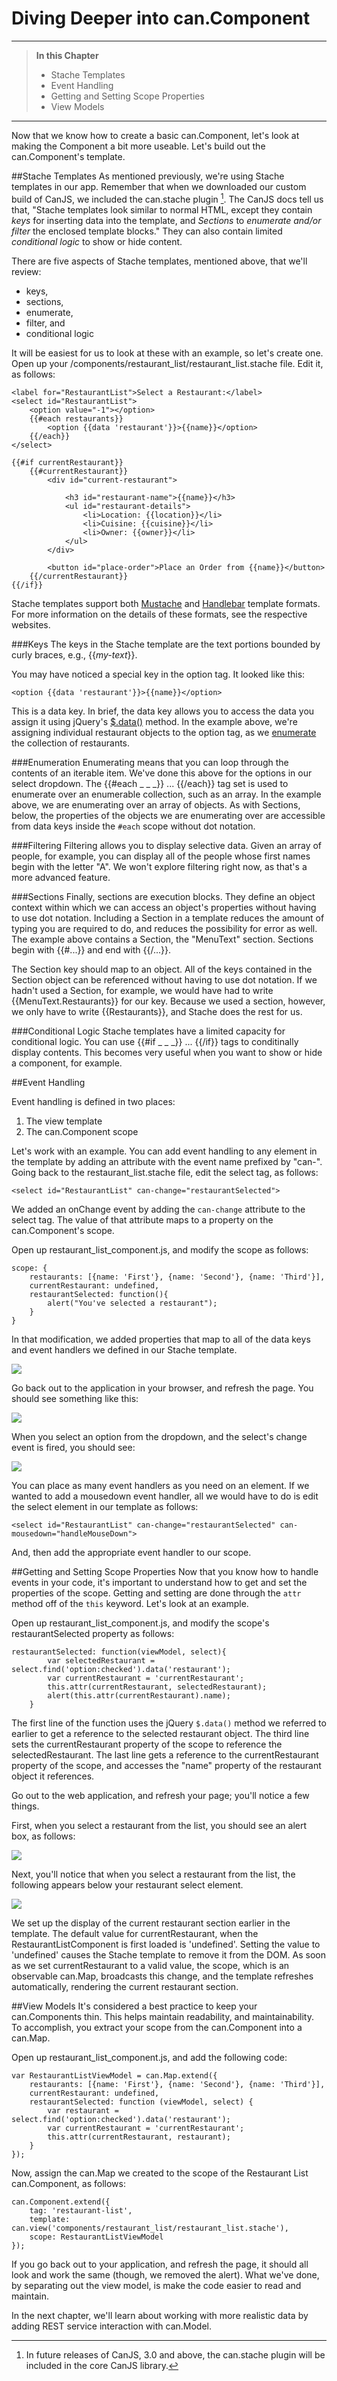 # Diving Deeper into can.Component

- - - -
>**In this Chapter**
> - Stache Templates
> - Event Handling
> - Getting and Setting Scope Properties
> - View Models

- - -

Now that we know how to create a basic can.Component, let's look at making the Component a bit more useable. Let's build out the can.Component's template.

##Stache Templates
As mentioned previously, we're using Stache templates in our app. Remember that when we downloaded our custom build of CanJS, we included the can.stache plugin [^can.stache]. The CanJS docs tell us that, "Stache templates look similar to normal HTML, except they contain *keys* for inserting data into the template, and *Sections* to *enumerate and/or filter* the enclosed template blocks." They can also contain limited *conditional logic* to show or hide content.

[^can.stache]: In future releases of CanJS, 3.0 and above, the can.stache plugin will be included in the core CanJS library.

There are five aspects of Stache templates, mentioned above, that we'll review:

- keys,
- sections,
- enumerate,
- filter, and
- conditional logic

It will be easiest for us to look at these with an example, so let's create one. Open up your /components/restaurant_list/restaurant_list.stache file. Edit it, as follows:

	<label for="RestaurantList">Select a Restaurant:</label>
    <select id="RestaurantList">
        <option value="-1"></option>
        {{#each restaurants}}
            <option {{data 'restaurant'}}>{{name}}</option>
        {{/each}}
    </select>

    {{#if currentRestaurant}}
        {{#currentRestaurant}}
            <div id="current-restaurant">

                <h3 id="restaurant-name">{{name}}</h3>
                <ul id="restaurant-details">
                    <li>Location: {{location}}</li>
                    <li>Cuisine: {{cuisine}}</li>
                    <li>Owner: {{owner}}</li>
                </ul>
            </div>

            <button id="place-order">Place an Order from {{name}}</button>
        {{/currentRestaurant}}
    {{/if}}

Stache templates support both [Mustache](https://github.com/janl/mustache.js/) and [Handlebar](http://handlebarsjs.com/) template formats. For more information on the details of these formats, see the respective websites.

###Keys
The keys in the Stache template are the text portions bounded by curly braces, e.g., {{*my-text*}}.

You may have noticed a special key in the option tag. It looked like this:

	<option {{data 'restaurant'}}>{{name}}</option>

This is a data key. In brief, the data key allows you to access the data you assign it using jQuery's [$.data()](http://api.jquery.com/data/) method. In the example above, we're assigning individual restaurant objects to the option tag, as we [enumerate](#stache-enumeration) the collection of restaurants.

###Enumeration <a name="stache-enumeration"></a>
Enumerating means that you can loop through the contents of an iterable item. We've done this above for the options in our select dropdown. The {{#each _ _ _}} ... {{/each}} tag set is used to enumerate over an enumerable collection, such as an array. In the example above, we are enumerating over an array of objects. As with Sections, below, the properties of the objects we are enumerating over are accessible from data keys inside the `#each` scope without dot notation.

###Filtering
Filtering allows you to display selective data. Given an array of people, for example, you can display all of the people whose first names begin with the letter "A". We won't explore filtering right now, as that's a more advanced feature.

###Sections
Finally, sections are execution blocks. They define an object context within which we can access an object's properties without having to use dot notation. Including a Section in a template reduces the amount of typing you are required to do, and reduces the possibility for error as well. The example above contains a Section, the "MenuText" section. Sections begin with {{#...}} and end with {{/...}}.

The Section key should map to an object. All of the keys contained in the Section object can be referenced without having to use dot notation. If we hadn't used a Section, for example, we would have had to write {{MenuText.Restaurants}} for our key. Because we used a section, however, we only have to write {{Restaurants}}, and Stache does the rest for us.

###Conditional Logic
Stache templates have a limited capacity for conditional logic. You can use {{#if _ _ _}} ... {{/if}} tags to conditinally display contents. This becomes very useful when you want to show or hide a component, for example.

##Event Handling

Event handling is defined in two places:

1. The view template
2. The can.Component scope

Let's work with an example. You can add event handling to any element in the template by adding an attribute with the event name prefixed by "can-". Going back to the restaurant_list.stache file, edit the select tag, as follows:

	<select id="RestaurantList" can-change="restaurantSelected">

We added an onChange event by adding the `can-change` attribute to the select tag. The value of that attribute maps to a property on the can.Component's scope.

Open up restaurant_list_component.js, and modify the scope as follows:

    scope: {
        restaurants: [{name: 'First'}, {name: 'Second'}, {name: 'Third'}],
        currentRestaurant: undefined,
        restaurantSelected: function(){
            alert("You've selected a restaurant");
        }
    }

In that modification, we added properties that map to all of the data keys and event handlers we defined in our Stache template.

![](images/3_first_continued/MapOfScopeToTemplate.png)

Go back out to the application in your browser, and refresh the page. You should see something like this:

![](images/3_first_continued/SelectARestaurant.png)

When you select an option from the dropdown, and the select's change event is fired, you should see:

![](images/3_first_continued/SelectARestaurantChangeEvent.png)

You can place as many event handlers as you need on an element. If we wanted to add a mousedown event handler, all we would have to do is edit the select element in our template as follows:

	<select id="RestaurantList" can-change="restaurantSelected" can-mousedown="handleMouseDown">

And, then add the appropriate event handler to our scope.

##Getting and Setting Scope Properties
Now that you know how to handle events in your code, it's important to understand how to get and set the properties of the scope. Getting and setting are done through the `attr` method off of the `this` keyword. Let's look at an example.

Open up restaurant_list_component.js, and modify the scope's restaurantSelected property as follows:

	restaurantSelected: function(viewModel, select){
            var selectedRestaurant = select.find('option:checked').data('restaurant');
            var currentRestaurant = 'currentRestaurant';
            this.attr(currentRestaurant, selectedRestaurant);
            alert(this.attr(currentRestaurant).name);
        }

The first line of the function uses the jQuery `$.data()` method we referred to earlier to get a reference to the selected restaurant object. The third line sets the currentRestaurant property of the scope to reference the selectedRestaurant. The last line gets a reference to the currentRestaurant property of the scope, and accesses the "name" property of the restaurant object it references.

Go out to the web application, and refresh your page; you'll notice a few things.

First, when you select a restaurant from the list, you should see an alert box, as follows:

![](images/3_first_continued/GetterSetterAlertBox.png)

Next, you'll notice that when you select a restaurant from the list, the following appears below your restaurant select element.

![](images/3_first_continued/RestaurantDetailsFirstDisplay.png)

We set up the display of the current restaurant section earlier in the template. The default value for currentRestaurant, when the RestaurantListComponent is first loaded is 'undefined'. Setting the value to 'undefined' causes the Stache template to remove it from the DOM. As soon as we set currentRestaurant to a valid value, the scope, which is an observable can.Map, broadcasts this change, and the template refreshes automatically, rendering the current restaurant section.

##View Models
It's considered a best practice to keep your can.Components thin. This helps maintain readability, and maintainability. To accomplish, you extract your scope from the can.Component into a can.Map.

Open up restaurant_list_component.js, and add the following code:

	var RestaurantListViewModel = can.Map.extend({
        restaurants: [{name: 'First'}, {name: 'Second'}, {name: 'Third'}],
        currentRestaurant: undefined,
        restaurantSelected: function (viewModel, select) {
            var restaurant = select.find('option:checked').data('restaurant');
            var currentRestaurant = 'currentRestaurant';
            this.attr(currentRestaurant, restaurant);
        }
	});


Now, assign the can.Map we created to the scope of the Restaurant List can.Component, as follows:

	can.Component.extend({
    	tag: 'restaurant-list',
    	template: can.view('components/restaurant_list/restaurant_list.stache'),
    	scope: RestaurantListViewModel
	});


If you go back out to your application, and refresh the page, it should all look and work the same (though, we removed the alert). What we've done, by separating out the view model, is make the code easier to read and maintain.

In the next chapter, we'll learn about working with more realistic data by adding REST service interaction with can.Model.